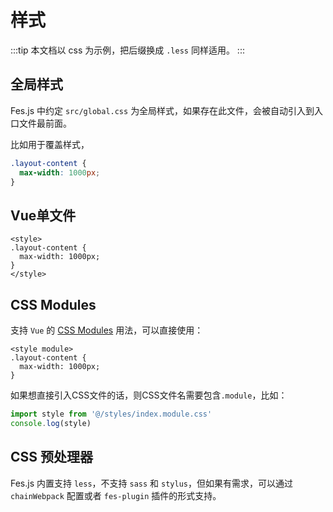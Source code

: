 # 样式

:::tip
本文档以 css 为示例，把后缀换成 `.less` 同样适用。
:::

## 全局样式
Fes.js 中约定 `src/global.css` 为全局样式，如果存在此文件，会被自动引入到入口文件最前面。

比如用于覆盖样式，
```css
.layout-content {
  max-width: 1000px;
}
```

## Vue单文件
```vue
<style>
.layout-content {
  max-width: 1000px;
}
</style>
```

## CSS Modules
支持 `Vue` 的 [CSS Modules](https://vue-loader.vuejs.org/zh/guide/css-modules.html#%E7%94%A8%E6%B3%95) 用法，可以直接使用：
```vue
<style module>
.layout-content {
  max-width: 1000px;
}
```
如果想直接引入CSS文件的话，则CSS文件名需要包含`.module`，比如：
```js
import style from '@/styles/index.module.css'
console.log(style)
```

## CSS 预处理器
Fes.js 内置支持 `less`，不支持 `sass` 和 `stylus`，但如果有需求，可以通过 `chainWebpack` 配置或者 `fes-plugin` 插件的形式支持。